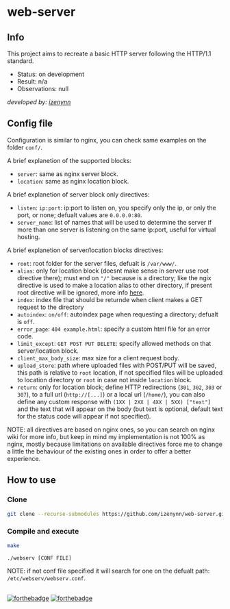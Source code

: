 # web-server

## Info

This project aims to recreate a basic HTTP server following the HTTP/1.1 standard.

- Status: on development
- Result: n/a
- Observations: null

*developed by: [izenynn](https://github.com/izenynn)*

## Config file

Configuration is similar to nginx, you can check same examples on the folder `conf/`.

A brief explanetion of the supported blocks:

- `server`: same as nginx server block.
- `location`: same as nginx location block.

A brief explanetion of server block only directives:

- `listen`: `ip:port`: ip:port to listen on, you specify only the ip, or only the port, or none; defualt values are `0.0.0.0:80`.
- `server_name`: list of names that will be used to determine the server if more than one server is listening on the same ip:port, useful for virtual hosting.

A brief explanetion of server/location blocks directives:

- `root`: root folder for the server files, defualt is `/var/www/`.
- `alias`: only for location block (doesnt make sense in server use root directive there); must end on `"/"` because is a directory; like the ngix directive is used to make a location alias to other directory, if present root directive will be ignored, more info [here](https://stackoverflow.com/questions/10631933/nginx-static-file-serving-confusion-with-root-alias).
- `index`: index file that should be returnde when client makes a GET request to the directory
- `autoindex`: `on/off`: autoindex page when requesting a directory; defualt is `off`.
- `error_page`: `404 example.html`: specify a custom html file for an error code.
- `limit_except`: `GET POST PUT DELETE`: specify allowed methods on that server/location block.
- `client_max_body_size`: max size for a client request body.
- `upload_store`: path where uploaded files with POST/PUT will be saved, this path is relative to `root` location, if not specified files will be uploaded to location directory or `root` in case not inside `location` block.
- `return`: only for location block; define HTTP redirections (`301`, `302`, `303` or `307`), to a full url (`http://[...]`) or a local url (`/home/`), you can also define any custom response with `(1XX | 2XX | 4XX | 5XX) ["text"]` and the text that will appear on the body (but text is optional, default text for the status code will appear if not specified).

NOTE: all directives are based on nginx ones, so you can search on nginx wiki for more info, but keep in mind my implementation is not 100% as nginx, mostly because limitations on available directives force me to change a little the behaviour of the existing ones in order to offer a better experience.

## How to use

### Clone
```sh
git clone --recurse-submodules https://github.com/izenynn/web-server.git
```

### Compile and execute
```sh
make
```
```sh
./webserv [CONF FILE]
```

NOTE: if not conf file specified it will search for one on the defualt path: `/etc/webserv/webserv.conf`.

##

[![forthebadge](https://forthebadge.com/images/badges/made-with-c-plus-plus.svg)](https://forthebadge.com)
[![forthebadge](https://forthebadge.com/images/badges/powered-by-coffee.svg)](https://forthebadge.com)
